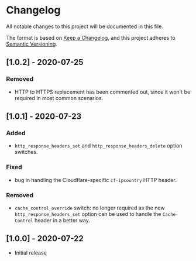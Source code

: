 # Changelog

All notable changes to this project will be documented in this file.

The format is based on [Keep a Changelog](https://keepachangelog.com/en/1.0.0/),
and this project adheres to [Semantic Versioning](https://semver.org/spec/v2.0.0.html).

## [1.0.2] - 2020-07-25

### Removed
- HTTP to HTTPS replacement has been commented out, since it won't be required in most common scenarios.

## [1.0.1] - 2020-07-23

### Added
- `http_response_headers_set` and `http_response_headers_delete` option switches.

### Fixed
- bug in handling the Cloudflare-specific `cf-ipcountry` HTTP header. 

### Removed
- `cache_control_override` switch: no longer required as the new `http_response_headers_set` option can be used to handle the `Cache-Control` header in a better way.

## [1.0.0] - 2020-07-22

- Initial release